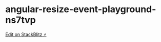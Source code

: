 # angular-resize-event-playground-ns7tvp

[Edit on StackBlitz ⚡️](https://stackblitz.com/edit/angular-resize-event-playground-r7eq2q)